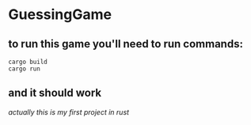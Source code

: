 # GuessingGame

## to run this game you'll need to run commands:
```
cargo build
cargo run
```
## and it should work

*actually this is my first project in rust*
